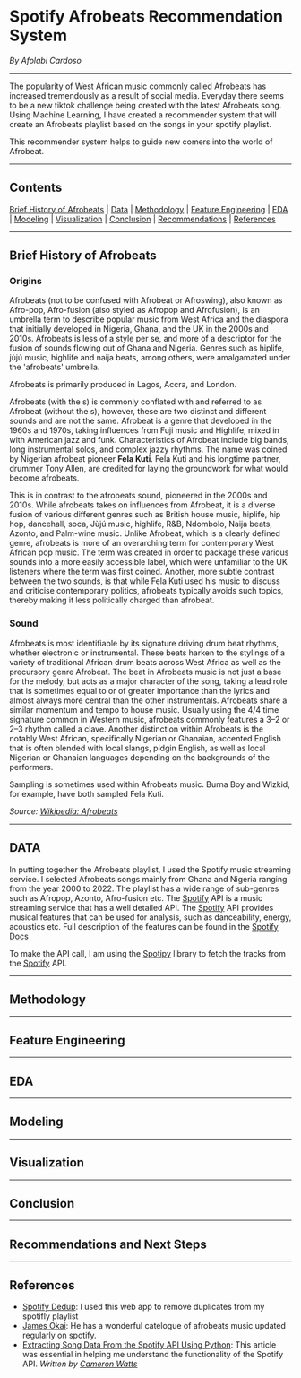 # Spotify Afrobeats Recommendation System

*By Afolabi Cardoso*

---

The popularity of West African music commonly called Afrobeats has increased tremendously as a result of social media. Everyday there seems to be a new tiktok challenge being created with the latest Afrobeats song.
Using Machine Learning, I have created a recommender system that will create an Afrobeats playlist based on the songs in your spotify playlist.

This recommender system helps to guide new comers into the world of Afrobeat.

---
## Contents

[Brief History of Afrobeats](#Brief-History-of-Afrobeats) | [Data](#Data) | [Methodology](#Methodology) | [Feature Engineering](#Feature-Engineering) |  [EDA](#EDA) | [Modeling](#Modeling) | [Visualization](#Visualization) | [Conclusion](#Conclusion) | [Recommendations](#Recommendations) | [References](#References)

---
## Brief History of Afrobeats

### Origins
Afrobeats (not to be confused with Afrobeat or Afroswing), also known as Afro-pop, Afro-fusion (also styled as Afropop and Afrofusion), is an umbrella term to describe popular music from West Africa and the diaspora that initially developed in Nigeria, Ghana, and the UK in the 2000s and 2010s. Afrobeats is less of a style per se, and more of a descriptor for the fusion of sounds flowing out of Ghana and Nigeria. Genres such as hiplife, jùjú music, highlife and naija beats, among others, were amalgamated under the 'afrobeats' umbrella.

Afrobeats is primarily produced in Lagos, Accra, and London. 

Afrobeats (with the s) is commonly conflated with and referred to as Afrobeat (without the s), however, these are two distinct and different sounds and are not the same. Afrobeat is a genre that developed in the 1960s and 1970s, taking influences from Fuji music and Highlife, mixed in with American jazz and funk. Characteristics of Afrobeat include big bands, long instrumental solos, and complex jazzy rhythms. The name was coined by Nigerian afrobeat pioneer **Fela Kuti**. Fela Kuti and his longtime partner, drummer Tony Allen, are credited for laying the groundwork for what would become afrobeats.

This is in contrast to the afrobeats sound, pioneered in the 2000s and 2010s. While afrobeats takes on influences from Afrobeat, it is a diverse fusion of various different genres such as British house music, hiplife, hip hop, dancehall, soca, Jùjú music, highlife, R&B, Ndombolo, Naija beats, Azonto, and Palm-wine music. Unlike Afrobeat, which is a clearly defined genre, afrobeats is more of an overarching term for contemporary West African pop music. The term was created in order to package these various sounds into a more easily accessible label, which were unfamiliar to the UK listeners where the term was first coined. Another, more subtle contrast between the two sounds, is that while Fela Kuti used his music to discuss and criticise contemporary politics, afrobeats typically avoids such topics, thereby making it less politically charged than afrobeat.

### Sound

Afrobeats is most identifiable by its signature driving drum beat rhythms, whether electronic or instrumental. These beats harken to the stylings of a variety of traditional African drum beats across West Africa as well as the precursory genre Afrobeat. The beat in Afrobeats music is not just a base for the melody, but acts as a major character of the song, taking a lead role that is sometimes equal to or of greater importance than the lyrics and almost always more central than the other instrumentals. Afrobeats share a similar momentum and tempo to house music. Usually using the 4/4 time signature common in Western music, afrobeats commonly features a 3–2 or 2–3 rhythm called a clave. Another distinction within Afrobeats is the notably West African, specifically Nigerian or Ghanaian, accented English that is often blended with local slangs, pidgin English, as well as local Nigerian or Ghanaian languages depending on the backgrounds of the performers.

Sampling is sometimes used within Afrobeats music. Burna Boy and Wizkid, for example, have both sampled Fela Kuti.

*Source: [Wikipedia: Afrobeats](https://en.wikipedia.org/wiki/Afrobeats)*

---
## DATA

In putting together the Afrobeats playlist, I used the Spotify music streaming service. 
I selected Afrobeats songs mainly from Ghana and Nigeria ranging from the year 2000 to 2022. The playlist has a wide range of sub-genres such as Afropop, Azonto, Afro-fusion etc. The [Spotify](https://developer.spotify.com/documentation/web-api/quick-start/) API is a music streaming service that has a well detailed API. The [Spotify](https://developer.spotify.com/documentation/web-api/quick-start/) API provides musical features that can be used for analysis, such as danceability, energy, acoustics etc. Full description of the features can be found in the [Spotify Docs](https://developer.spotify.com/documentation/web-api/reference/#/operations/get-several-audio-features)

To make the API call, I am using the [Spotipy](https://spotipy.readthedocs.io/en/2.19.0/) library to fetch the tracks from the [Spotify](https://developer.spotify.com/documentation/web-api/quick-start/) API.

---
## Methodology


---
## Feature Engineering

---
## EDA


---
## Modeling


---
## Visualization

---
## Conclusion



---
## Recommendations and Next Steps

---
## References

- [Spotify Dedup](https://spotify-dedup.com/): I used this web app to remove duplicates from my spotifly playlist
- [James Okai](https://open.spotify.com/user/21rd54k5ww3pisr36mqx27duq): He has a wonderful catelogue of afrobeats music updated regularly on spotify. 
- [Extracting Song Data From the Spotify API Using Python](https://towardsdatascience.com/extracting-song-data-from-the-spotify-api-using-python-b1e79388d50): This article was essential in helping me understand the functionality of the Spotify API. *Written by [Cameron Watts](https://cameronwwatts.medium.com/)*